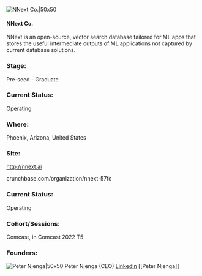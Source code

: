 

![NNext Co.|50x50](https://apimg.techstars.com/profiles/1661303804389_237862.png)

#### NNext Co.
NNext is an open-source, vector search database tailored for ML apps that stores the useful intermediate outputs of ML applications not captured by current database solutions.

### Stage: 
Pre-seed - Graduate 

### Current Status: 
Operating

### Where:
Phoenix, Arizona, United States

### Site:
http://nnext.ai



crunchbase.com/organization/nnext-57fc

### Current Status: 
Operating

### Cohort/Sessions: 
Comcast, in Comcast 2022 T5

### Founders: 

![Peter Njenga|50x50](https://www.f6s.com/content-resource/profiles/3173525_th2.jpg) Peter Njenga (CEO) [LinkedIn](https://linkedin.com/in/peternjenga) [[Peter Njenga]]


